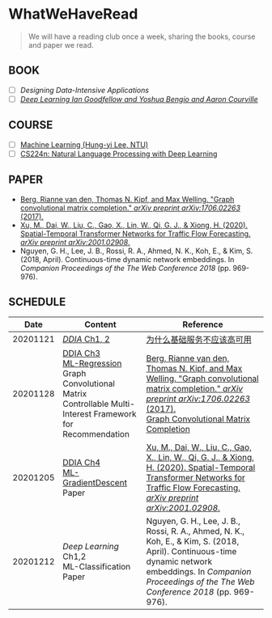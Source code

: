 # WhatWeHaveRead

> We will have a reading club once a week, sharing the books, course and paper we read.

## BOOK

- [ ] *Designing Data-Intensive Applications*
- [ ] [*Deep Learning Ian Goodfellow and Yoshua Bengio and Aaron Courville*](https://www.deeplearningbook.org)

## COURSE

- [ ] [Machine Learning (Hung-yi Lee, NTU)](https://www.youtube.com/playlist?list=PLJV_el3uVTsPy9oCRY30oBPNLCo89yu49)
- [ ] [CS224n: Natural Language Processing with Deep Learning](http://web.stanford.edu/class/cs224n/)

## PAPER

* [Berg, Rianne van den, Thomas N. Kipf, and Max Welling. "Graph convolutional matrix completion." *arXiv preprint arXiv:1706.02263* (2017).](https://arxiv.org/pdf/1706.02263.pdf)
* [Xu, M., Dai, W., Liu, C., Gao, X., Lin, W., Qi, G. J., & Xiong, H. (2020). Spatial-Temporal Transformer Networks for Traffic Flow Forecasting. *arXiv preprint arXiv:2001.02908*.](https://arxiv.org/pdf/2001.02908.pdf)
* Nguyen, G. H., Lee, J. B., Rossi, R. A., Ahmed, N. K., Koh, E., & Kim, S. (2018, April). Continuous-time dynamic network embeddings. In *Companion Proceedings of the The Web Conference 2018* (pp. 969-976).

## SCHEDULE

| Date     | Content                                                      | Reference                                                    |
| -------- | ------------------------------------------------------------ | ------------------------------------------------------------ |
| 20201121 | [*DDIA* Ch1, 2](https://github.com/NiuJiaJun-BUPT/WhatWeHaveRead/blob/main/DDIA/DDIA-Ch1%2C2.pdf) | [为什么基础服务不应该高可用](https://draveness.me/whys-the-design-unstable-infrastructure/) |
| 20201128 | [DDIA Ch3](https://github.com/NiuJiaJun-BUPT/WhatWeHaveRead/blob/main/DDIA/DDIA-Ch3.pdf)<br />[ML-Regression](https://github.com/NiuJiaJun-BUPT/WhatWeHaveRead/blob/main/ML/Regression)<br />Graph Convolutional Matrix<br />Controllable Multi-Interest Framework for Recommendation<br /> | [Berg, Rianne van den, Thomas N. Kipf, and Max Welling. "Graph convolutional matrix completion." *arXiv preprint arXiv:1706.02263* (2017).](https://arxiv.org/pdf/1706.02263.pdf)<br />[Graph Convolutional Matrix Completion](https://github.com/dmlc/dgl/tree/35a3ead2f061d2b8e46a3e08cb8e278dad4ea877/examples/pytorch/gcmc) |
| 20201205 | [DDIA Ch4](https://github.com/NiuJiaJun-BUPT/WhatWeHaveRead/blob/main/DDIA/DDIA-Ch4.pdf)<br />[ML-GradientDescent](https://github.com/NiuJiaJun-BUPT/WhatWeHaveRead/blob/main/ML/GradientDescent)<br />Paper | [Xu, M., Dai, W., Liu, C., Gao, X., Lin, W., Qi, G. J., & Xiong, H. (2020). Spatial-Temporal Transformer Networks for Traffic Flow Forecasting. *arXiv preprint arXiv:2001.02908*.](https://arxiv.org/pdf/2001.02908.pdf) |
| 20201212 | *Deep Learning* Ch1,2<br />ML-Classification<br />Paper      | Nguyen, G. H., Lee, J. B., Rossi, R. A., Ahmed, N. K., Koh, E., & Kim, S. (2018, April). Continuous-time dynamic network embeddings. In *Companion Proceedings of the The Web Conference 2018* (pp. 969-976). |

